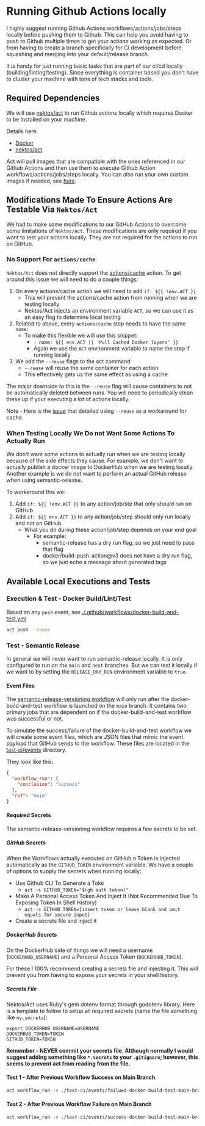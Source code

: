 # Running Github Actions locally

I highly suggest running Github Actions workflows/actions/jobs/steps locally before pushing them to Github.  This can help you avoid having to push to Github multiple times to get your actions working as expected. Or from having to create a branch specifically for CI development before squashing and merging into your default/release branch.

It is handy for just running basic tasks that are part of our ci/cd locally (building/linting/testing). Since everything is container based you don't have to cluster your machine with tons of tech stacks and tools.

## Required Dependencies

We will use [nektos/act](https://github.com/nektos/act) to run Github actions locally which requires Docker to be installed on your machine.

Details here:
* [Docker](https://docs.docker.com/get-docker/)
* [nektos/act](https://github.com/nektos/act)

Act will pull images that are compatible with the ones referenced in our Github Actions and then use  them to execute Github Action workflows/actions/jobs/steps locally. You can also run your own custom images if needed, see [here](https://nektosact.com/usage/runners.html).

## Modifications Made To Ensure Actions Are Testable Via `Nektos/Act`

We had to make some modifications to our GitHub Actions to overcome some limitations of `Nektos/Act`. These modifications are only required if you want to test your actions locally. They are not required for the actions to run on GitHub.

### No Support For `actions/cache`

`Nektos/Act` does not directly support the [actions/cache](https://github.com/actions/cache) action. To get around this issue we will need to do a couple things:
1. On every actions/cache action we will need to add `if: ${{ !env.ACT }}`
    * This will prevent the actions/cache action from running when we are testing locally
    * Nektos/Act injects an environment variable  `ACT`, so we can use it as an easy flag to determine local testing
2. Related to above, every `actions/cache` step needs to have the same `name:`
    * To make this flexible we will use this snippet:
      * `- name: ${{ env.ACT || 'Pull Cached Docker layers' }}`
      * Again we use the `ACT` environment variable to name the step if running locally
3. We add the `--reuse` flags to the act command
    * `--reuse` will reuse the same container for each action
    * This effectively gets us the same effect as using a cache

The major downside to this is the `--reuse` flag will cause containers to not be automatically deleted between runs. You will need to periodically clean these up if your executing a lot of actions locally.

Note - Here is the [issue](https://github.com/nektos/act/issues/285#issuecomment-987550101) that detailed using `--reuse` as a workaround for cache.

### When Testing Locally We Do not Want Some Actions To Actually Run

We don't want some actions to actually run when we are testing locally because of the side effects they  cause. For example, we don't want to actually publish a docker image to DockerHub when we are testing locally. Another example is we do not want to perform an actual GitHub release when using semantic-release.

To workaround this we:

1. Add `if: ${{ !env.ACT }}` to any action/job/ste that only should run on GitHub   
2. Add `if: ${{ env.ACT }}` to any action/job/step should only run locally and not on GitHub 
    * What you do during these action/job/step depends on your end goal
      * For example:
        * semantic-release has a dry run flag, so we just need to pass that flag
        * docker/build-push-action@v3 does not have a dry run flag, so we just echo a message about generated tags

## Available Local Executions and Tests

### Execution & Test - Docker Build/Lint/Test

Based on any `push` event, see [./.github/workflows/docker-build-and-test.yml](./.github/workflows/docker-build-and-test.yml)

```bash
act push --reuse
```

### Test - Semantic Release 

In general we will never want to run semantic-release locally. It is only configured to run on the `main` and `next` branches. But we can test it locally if we want to by setting the `RELEASE_DRY_RUN` environment variable to `true`.


#### Event Files

The [semantic-release-versioning workflow](.github/workflows/semantic-release-verionsing.yml) will only run after the docker-build-and-test workflow is launched on the `main` branch. It contains two primary jobs that are dependent on if the docker-build-and-test workflow was successful or not.

To simulate the success/failure of the docker-build-and-test workflow we will create some event files, which are JSON files that mimic the event payload that GitHub sends to the workflow. These files are located in the [test-ci/events](./test-ci/events) directory.

They look like this:
```json
{
  "workflow_run": {
    "conclusion": "success"
  },
  "ref": "main"
}
```

#### Required Secrets

The semantic-release-versioning workflow requires a few secrets to be set. 

##### GitHub Secrets

When the Workflows actually executed on GitHub a Token is injected automatically as the `GITHUB_TOKEN` environment variable. We have a couple of options to supply the secrets when running locally:

* Use Github CLI To Generate a Toke
  * `act -s GITHUB_TOKEN="$(gh auth token)"`
* Make A Personal Access Token And Inject It (Not Recommended Due To Exposing Token In Shell History)
  * `act -s GITHUB_TOKEN=[insert token or leave blank and omit equals for secure input]`
* Create a secrets file and inject it

##### DockerHub Secrets

On the DockerHub side of things we will need a username (`DOCKERHUB_USERNAME`) and a Personal Access Token (`DOCKERHUB_TOKEN`).

For these I 100% recommend creating a secrets file and injecting it. This will prevent you from having to expose your secrets in your shell history.


##### Secrets File

Nektos/Act uses Ruby's gem dotenv format through godotenv library. Here is a template to follow to setup all required secrets (name the file something like `my.secrets`):

```
export DOCKERHUB_USERNAME=USERNAME
DOCKERHUB_TOKEN=TOKEN
GITHUB_TOKEN=TOKEN
```
**Remember - NEVER commit your secrets file. Although normally I would suggest adding something like `*.secrets` to your `.gitignore`; however, this seems to prevent act from reading from the file.**


#### Test 1 - After Previous Workflow Success on Main Branch

```bash
act workflow_run -e ./test-ci/events/failued-docker-build-test-main-branch.json --secret-file ./test-ci/my.secrets  --env RELEASE_DRY_RUN=true --reuse
```

#### Test 2 - After Previous Workflow Failure on Main Branch

```bash
act workflow_run -e ./test-ci/events/success-docker-build-test-main-branch.json --secret-file ./test-ci/my.secrets  --env RELEASE_DRY_RUN=true --reuse
```
